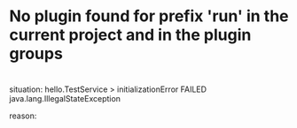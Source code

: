 # No plugin found for prefix 'run' in the current project and in the plugin groups


# 
situation:
hello.TestService > initializationError FAILED
 java.lang.IllegalStateException

reason: 












